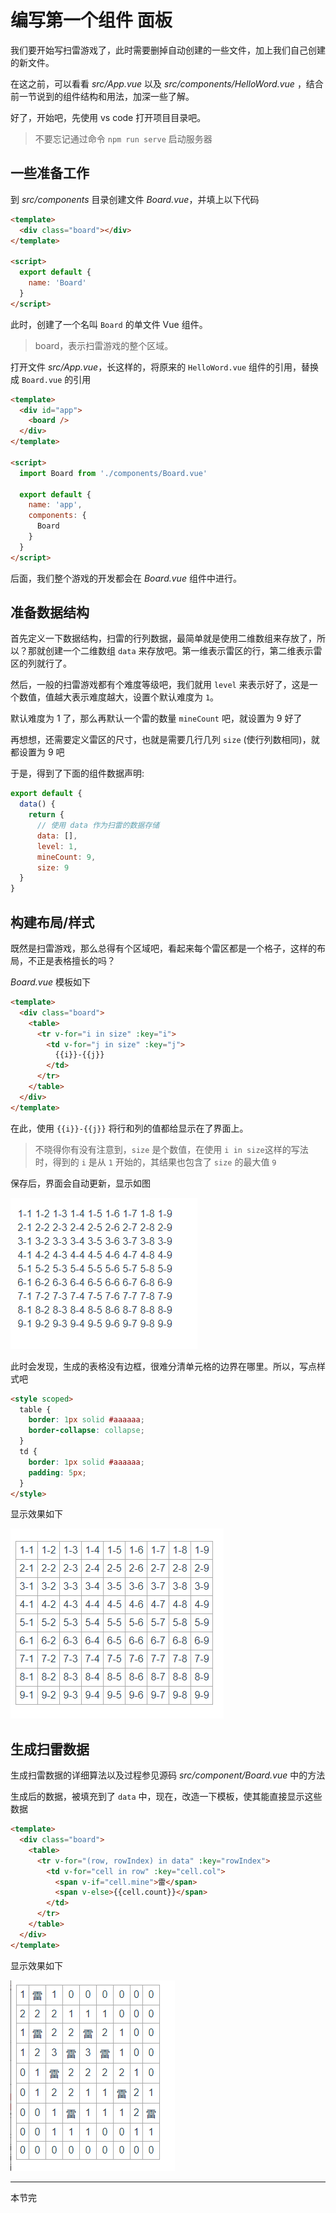# 编写第一个组件 面板

我们要开始写扫雷游戏了，此时需要删掉自动创建的一些文件，加上我们自己创建的新文件。

在这之前，可以看看 _src/App.vue_ 以及 _src/components/HelloWord.vue_ ，结合前一节说到的组件结构和用法，加深一些了解。

好了，开始吧，先使用 vs code 打开项目目录吧。

> 不要忘记通过命令 `npm run serve` 启动服务器

## 一些准备工作

到 _src/components_ 目录创建文件 _Board.vue_，并填上以下代码

```html
<template>
  <div class="board"></div>
</template>

<script>
  export default {
    name: 'Board'
  }
</script>
```

此时，创建了一个名叫 `Board` 的单文件 Vue 组件。

> board，表示扫雷游戏的整个区域。

打开文件 _src/App.vue_，长这样的，将原来的 `HelloWord.vue` 组件的引用，替换成 `Board.vue` 的引用

```html
<template>
  <div id="app">
    <board />
  </div>
</template>

<script>
  import Board from './components/Board.vue'

  export default {
    name: 'app',
    components: {
      Board
    }
  }
</script>
```

后面，我们整个游戏的开发都会在 _Board.vue_ 组件中进行。

## 准备数据结构

首先定义一下数据结构，扫雷的行列数据，最简单就是使用二维数组来存放了，所以？那就创建一个二维数组 `data` 来存放吧。第一维表示雷区的行，第二维表示雷区的列就行了。

然后，一般的扫雷游戏都有个难度等级吧，我们就用 `level` 来表示好了，这是一个数值，值越大表示难度越大，设置个默认难度为 `1`。

默认难度为 1 了，那么再默认一个雷的数量 `mineCount` 吧，就设置为 9 好了

再想想，还需要定义雷区的尺寸，也就是需要几行几列 `size` (使行列数相同)，就都设置为 9 吧

于是，得到了下面的组件数据声明:

```javascript
export default {
  data() {
    return {
      // 使用 data 作为扫雷的数据存储
      data: [],
      level: 1,
      mineCount: 9,
      size: 9
  }
}
```

## 构建布局/样式

既然是扫雷游戏，那么总得有个区域吧，看起来每个雷区都是一个格子，这样的布局，不正是表格擅长的吗？

_Board.vue_ 模板如下

```html
<template>
  <div class="board">
    <table>
      <tr v-for="i in size" :key="i">
        <td v-for="j in size" :key="j">
          {{i}}-{{j}}
        </td>
      </tr>
    </table>
  </div>
</template>
```

在此，使用 `{{i}}-{{j}}` 将行和列的值都给显示在了界面上。

> 不晓得你有没有注意到，`size` 是个数值，在使用 `i in size`这样的写法时，得到的 `i` 是从 `1` 开始的，其结果也包含了 `size` 的最大值 `9`

保存后，界面会自动更新，显示如图

![table](./images/1st-component/00.png)

此时会发现，生成的表格没有边框，很难分清单元格的边界在哪里。所以，写点样式吧

```html
<style scoped>
  table {
    border: 1px solid #aaaaaa;
    border-collapse: collapse;
  }
  td {
    border: 1px solid #aaaaaa;
    padding: 5px;
  }
</style>
```

显示效果如下

![table](./images/1st-component/01.png)

## 生成扫雷数据

生成扫雷数据的详细算法以及过程参见源码 *src/component/Board.vue* 中的方法

生成后的数据，被填充到了 `data` 中，现在，改造一下模板，使其能直接显示这些数据

```html
<template>
  <div class="board">
    <table>
      <tr v-for="(row, rowIndex) in data" :key="rowIndex">
        <td v-for="cell in row" :key="cell.col">
          <span v-if="cell.mine">雷</span>
          <span v-else>{{cell.count}}</span>
        </td>
      </tr>
    </table>
  </div>
</template>
```

显示效果如下

![table](./images/1st-component/02.png)

---
本节完
